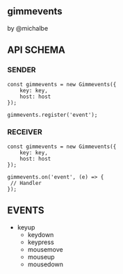 gimmevents
---
by @michalbe


## API SCHEMA

### SENDER
```
const gimmevents = new Gimmevents({
	key: key,
	host: host
});

gimmevents.register('event');
```

### RECEIVER
```
const gimmevents = new Gimmevents({
	key: key,
	host: host
});

gimmevents.on('event', (e) => {
 // Handler
});
```

## EVENTS

  - keyup
	- keydown
	- keypress
	- mousemove
	- mouseup
	- mousedown

